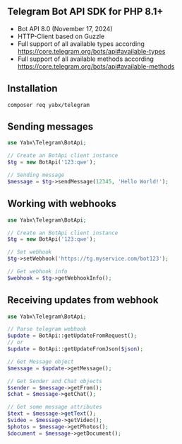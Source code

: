 Telegram Bot API SDK for PHP 8.1+
---------------------------------
- Bot API 8.0 (November 17, 2024)
- HTTP-Client based on Guzzle
- Full support of all available types according https://core.telegram.org/bots/api#available-types
- Full support of all available methods according https://core.telegram.org/bots/api#available-methods

Installation
------------
```shell
composer req yabx/telegram
```

Sending messages
----------------
```php
use Yabx\Telegram\BotApi;

// Create an BotApi client instance
$tg = new BotApi('123:qwe');

// Sending message
$message = $tg->sendMessage(12345, 'Hello World!');
```
Working with webhooks
---------------------
```php
use Yabx\Telegram\BotApi;

// Create an BotApi client instance
$tg = new BotApi('123:qwe');

// Set webhook
$tg->setWebhook('https://tg.myservice.com/bot123');

// Get webhook info
$webhook = $tg->getWebhookInfo();
```

Receiving updates from webhook
------------------------------
```php
use Yabx\Telegram\BotApi;

// Parse telegram webhook
$update = BotApi::getUpdateFromRequest();
// or
$update = BotApi::getUpdateFromJson($json);

// Get Message object
$message = $update->getMessage();

// Get Sender and Chat objects
$sender = $message->getFrom();
$chat = $message->getChat();

// Get some message attributes
$text = $message->getText();
$video = $message->getVideo();
$photos = $message->getPhotos();
$document = $message->getDocument();
```
